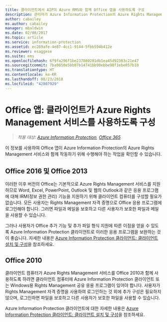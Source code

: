 ```yaml
---
title: 클라이언트에서 AIP의 Azure RMS와 함께 Office 앱을 사용하도록 구성
description: 관리자가 Azure Information Protection의 Azure Rights Management 서비스에서 작동하도록 Office 앱을 구성하는 방법 및 지침을 제공합니다.
author: cabailey
ms.author: cabailey
manager: mbaldwin
ms.date: 02/08/2017
ms.topic: article
ms.service: information-protection
ms.assetid: ec269afe-4e87-4cc1-9144-5fbb594b412e
ms.reviewer: esaggese
ms.suite: ems
ms.openlocfilehash: 6f9fa296f1be237080281db1ea45d92303c21e47
ms.sourcegitcommit: 7ba9850e5bb07b14741bb90ebbe98f1ebe057b10
ms.translationtype: HT
ms.contentlocale: ko-KR
ms.lasthandoff: 08/23/2018
ms.locfileid: "42807929"
---
```

# <a name="office-apps-configuration-for-clients-to-use-the-azure-rights-management-service"></a>Office 앱: 클라이언트가 Azure Rights Management 서비스를 사용하도록 구성

>*적용 대상: [Azure Information Protection](https://azure.microsoft.com/pricing/details/information-protection), [Office 365](http://download.microsoft.com/download/E/C/F/ECF42E71-4EC0-48FF-AA00-577AC14D5B5C/Azure_Information_Protection_licensing_datasheet_EN-US.pdf)*


이 정보를 사용하여 Office 앱이 Azure Information Protection의 Azure Rights Management 서비스와 함께 작동하기 위해 수행해야 하는 작업을 확인할 수 있습니다.

## <a name="office-2016-and-office-2013"></a>Office 2016 및 Office 2013
이러한 이후 버전의 Office는 기본적으로 Azure Rights Management 서비스를 지원하므로 Word, Excel, PowerPoint, Outlook 및 웹의 Outlook과 같은 응용 프로그램에 대해 IRM(정보 권한 관리) 기능을 지원하기 위해 클라이언트 컴퓨터를 구성할 필요가 없습니다. 모든 사용자는 Rights Management 자격 증명으로 Office 응용 프로그램에 로그인해야 합니다. 그러면 파일과 메일을 보호하고 다른 사용자가 보호한 파일과 메일을 사용할 수 있습니다.

그러나 사용자가 Office 추가 기능 및 추가 파일 형식 지원에 따른 이점을 얻을 수 있도록 Azure Information Protection 클라이언트로 이러한 응용 프로그램을 보완하는 것이 좋습니다. 자세한 내용은 [Azure Information Protection 클라이언트: 클라이언트 설치 및 구성](configure-client.md)을 참조하세요.

## <a name="office-2010"></a>Office 2010
클라이언트 컴퓨터가 Azure Rights Management 서비스를 Office 2010과 함께 사용하도록 하려면 클라이언트 컴퓨터에 Azure Information Protection 클라이언트 또는 Windows용 Rights Management 공유 응용 프로그램이 있어야 합니다. 사용자가 Rights Management 자격 증명을 사용하여 로그인하는 것 외에 추가 구성은 필요하지 않으며, 로그인하면 파일을 보호하고 다른 사용자가 보호한 파일을 사용할 수 있습니다.

Azure Information Protection 클라이언트에 대한 자세한 내용은 [Azure Information Protection 클라이언트: 클라이언트 설치 및 구성](configure-client.md)을 참조하세요.

